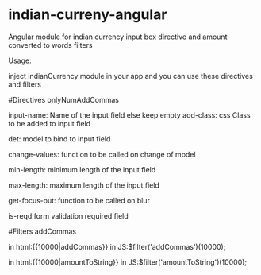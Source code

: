 # indian-curreny-angular
Angular module for indian currency input box directive and amount converted to words filters


Usage:

inject indianCurrency module in your app and you can use these directives and filters

#Directives onlyNumAddCommas
<only-num-add-commas input-name="amount" add-class="cover-input"
                                det="yourmodel" place-text="your placeholder"
                                change-values="onChange()" min-length="0"
                                max-length="12"
                                get-focus-out="onBlurFunction()"
                                is-reqd="true" />
                                

input-name: Name of the input field else keep empty
add-class: css Class to be added to input field

det: model to bind to input field

change-values: function to be called on change of model

min-length: minimum length of the input field

max-length: maximum length of the input field

get-focus-out: function to be called on blur

is-reqd:form validation required field
                                

#Filters addCommas

in html:{{10000|addCommas}}
in JS:$filter('addCommas')(10000);

in html:{{10000|amountToString}}
in JS:$filter('amountToString')(10000);

